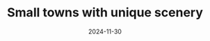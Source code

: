 ---
layout: layouts/archive-episode.njk
tags: archive
date: "2024-11-30"
title: Small towns with unique scenery
perex: "ČT Brno: Festival in Boskovice | DUNA TV Szeged: Mórahalom geothermal
  energy | STVR Košice: International sculpture symposium Vyšné Ružbachy | TVP3
  Rzeszów: Jaśliska Landscape Park"
datum: 30. 11. 2024
tv: STVR :2
foto: /images/uploads/small_towns_unique_scenery_357x206.jpg
alt: SCULPTURE SYMPOSIUM VYŠNÉ RUŽBACHY
link: https://www.stvr.sk/televizia/archiv/14252/503008#811
---